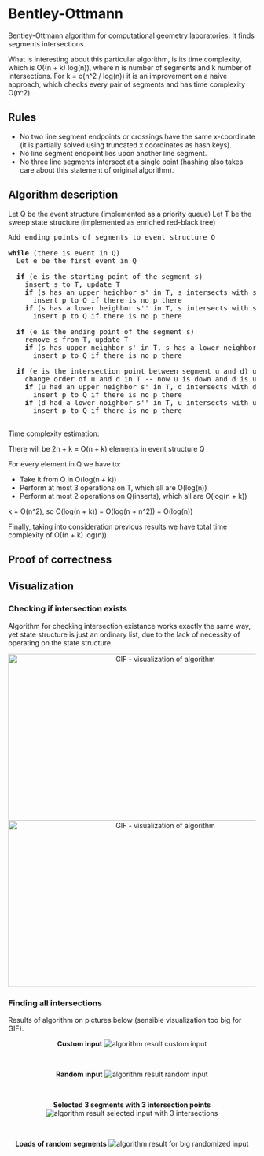 # Bentley-Ottmann
Bentley-Ottmann algorithm for computational geometry laboratories. It finds segments intersections.

What is interesting about this particular algorithm, is its time complexity, 
which is O((n + k) log(n)), where n is number of segments and k number of intersections.
For k = o(n^2 / log(n)) it is an improvement on a naive approach, which checks every pair of segments and has time complexity O(n^2).

## Rules
* No two line segment endpoints or crossings have the same x-coordinate (it is partially solved using truncated x coordinates as hash keys).
* No line segment endpoint lies upon another line segment.
* No three line segments intersect at a single point (hashing also takes care about this statement of original algorithm).

## Algorithm description

Let Q be the event structure (implemented as a priority queue)
Let T be the sweep state structure (implemented as enriched red-black tree)

<pre>
Add ending points of segments to event structure Q

<b>while</b> (there is event in Q)
  Let e be the first event in Q
  
  <b>if</b> (e is the starting point of the segment s)
    insert s to T, update T
    <b>if</b> (s has an upper heighbor s' in T, s intersects with s' in point p)
      insert p to Q if there is no p there
    <b>if</b> (s has a lower heighbor s'' in T, s intersects with s'' in point p)
      insert p to Q if there is no p there
      
  <b>if</b> (e is the ending point of the segment s)
    remove s from T, update T
    <b>if</b> (s has upper neighbor s' in T, s has a lower neighbor s'' in T, s' and s'' intersects in point p)
      insert p to Q if there is no p there
      
  <b>if</b> (e is the intersection point between segment u and d) u - for up, d - for down
    change order of u and d in T -- now u is down and d is up
    <b>if</b> (u had an upper neighbor s' in T, d intersects with d in point p)
      insert p to Q if there is no p there
    <b>if</b> (d had a lower noighbor s'' in T, u intersects with u in point p)
      insert p to Q if there is no p there
    
</pre>

Time complexity estimation:

There will be 2n + k = O(n + k) elements in event structure Q 

For every element in Q we have to:

* Take it from Q in O(log(n + k))
* Perform at most 3 operations on T, which all are O(log(n))
* Perform at most 2 operations on Q(inserts), which all are O(log(n + k))

k = O(n^2), so O(log(n + k)) = O(log(n + n^2)) = O(log(n))

Finally, taking into consideration previous results we have total time complexity of O((n + k) log(n)).

## Proof of correctness

## Visualization

### Checking if intersection exists

Algorithm for checking intersection existance works exactly the same way, yet state structure is just an ordinary list,
due to the lack of necessity of operating on the state structure.

<p align="center">
<img src="Pictures/GIF1.gif" width="624" height="338" alt="GIF - visualization of algorithm" />

<img src="Pictures/GIF2.gif" width="624" height="338" alt="GIF - visualization of algorithm" />
</p>

### Finding all intersections

Results of algorithm on pictures below (sensible visualization too big for GIF).

<p align="center">
<b>Custom input</b>

<img src="Pictures/Inputed.png" alt="algorithm result custom input"/>
</p>
<br>
<p align="center">
<b>Random input</b>

<img src="Pictures/Random.png"  alt="algorithm result random input"/>
</p>
<br>
<p align="center">
<b>Selected 3 segments with 3 intersection points</b>

<img src="Pictures/Result3.png" alt="algorithm result selected input with 3 intersections"/>
</p>
<br>
<p align="center">
<b>Loads of random segments</b>

<img src="Pictures/ResultBig.png" alt="algorithm result for big randomized input"/>
</p>

